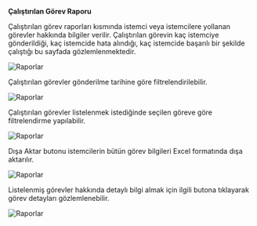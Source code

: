**Çalıştırılan Görev Raporu**

Çalıştırılan görev raporları kısmında istemci veya istemcilere yollanan görevler hakkında bilgiler verilir. 
Çalıştırılan görevin kaç istemciye gönderildiği, kaç istemcide hata alındığı, kaç istemcide başarılı bir şekilde
 çalıştığı bu sayfada gözlemlenmektedir.

![Raporlar](images/calistirilan_görev_raporu/calistirilangorev.png)

Çalıştırılan görevler gönderilme tarihine göre filtrelendirilebilir.

![Raporlar](images/calistirilan_görev_raporu/calistirilangorev1.png)

Çalıştırılan görevler listelenmek istediğinde seçilen göreve göre filtrelendirme yapılabilir.

![Raporlar](images/calistirilan_görev_raporu/calistirilangorev2.png)

Dışa Aktar butonu istemcilerin bütün görev bilgileri Excel formatında dışa aktarılır.

![Raporlar](images/calistirilan_görev_raporu/calistirilangorev3.png)

Listelenmiş görevler hakkında detaylı bilgi almak için ilgili butona tıklayarak görev detayları gözlemlenebilir.

![Raporlar](images/calistirilan_görev_raporu/calistirilangorev4.png)
<link href=/lider2.0/assets/style.css rel=stylesheet></link>
